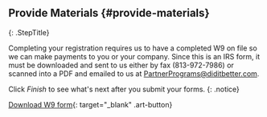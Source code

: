 ## Provide Materials   {#provide-materials}
{: .StepTitle}

Completing your registration requires us to have a completed W9 on file
so we can make payments to you or your company. Since this is an IRS
form, it must be downloaded and sent to us either by fax (813-972-7986)
or scanned into a PDF and emailed to us at
PartnerPrograms@diditbetter.com.

Click _Finish_ to see what's next after you submit your forms.
{: .notice}

[Download W9 form](/w9.pdf){: target="_blank" .art-button}

